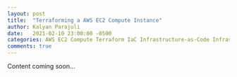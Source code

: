 ```yaml
---
layout: post
title:  "Terraforming a AWS EC2 Compute Instance"
author: Kalyan Parajuli
date:   2021-02-10 23:00:00 -0500
categories: AWS EC2 Compute Terraform IaC Infrastructure-as-Code Infrastructure
comments: true
---
```


Content coming soon...